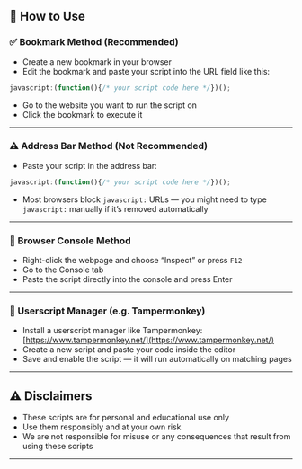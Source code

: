 ## 📖 How to Use

### ✅ Bookmark Method (Recommended)

* Create a new bookmark in your browser
* Edit the bookmark and paste your script into the URL field like this:

```js
javascript:(function(){/* your script code here */})();
```

* Go to the website you want to run the script on
* Click the bookmark to execute it

---

### ⚠️ Address Bar Method (Not Recommended)

* Paste your script in the address bar:

```js
javascript:(function(){/* your script code here */})();
```

* Most browsers block `javascript:` URLs — you might need to type `javascript:` manually if it’s removed automatically

---

### 🧪 Browser Console Method

* Right-click the webpage and choose “Inspect” or press `F12`
* Go to the Console tab
* Paste the script directly into the console and press Enter

---

### 🧷 Userscript Manager (e.g. Tampermonkey)

* Install a userscript manager like Tampermonkey: [https://www.tampermonkey.net/](https://www.tampermonkey.net/)
* Create a new script and paste your code inside the editor
* Save and enable the script — it will run automatically on matching pages

---

## ⚠️ Disclaimers

* These scripts are for personal and educational use only
* Use them responsibly and at your own risk
* We are not responsible for misuse or any consequences that result from using these scripts

---
